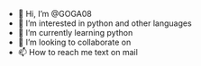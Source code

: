 - 👋 Hi, I’m @GOGA08
- 👀 I’m interested in python and other languages
- 🌱 I’m currently learning python
- 💞️ I’m looking to collaborate on 
- 📫 How to reach me text on mail

<!---
GOGA08/GOGA08 is a ✨ special ✨ repository because its `README.md` (this file) appears on your GitHub profile.
You can click the Preview link to take a look at your changes.
--->
